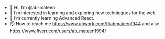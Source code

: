 - 👋 Hi, I’m @ab-mateen
- 👀 I’m interested in learning and exploring new technieques for the web.
- 🌱 I’m currently learning Advanced React.
- 📫 How to reach me https://www.upwork.com/fl/abmateen1944 and also https://www.fiverr.com/users/ab_mateen1994/

<!---
ab-mateen/ab-mateen is a ✨ special ✨ repository because its `README.md` (this file) appears on your GitHub profile.
You can click the Preview link to take a look at your changes.
--->
